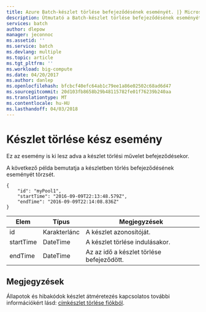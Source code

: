 ```yaml
---
title: Azure Batch-készlet törlése befejeződésének eseményét. |} Microsoft Docs
description: Útmutató a Batch-készlet törlése befejeződésének eseményét.
services: batch
author: dlepow
manager: jeconnoc
ms.assetid: ''
ms.service: batch
ms.devlang: multiple
ms.topic: article
ms.tgt_pltfrm: ''
ms.workload: big-compute
ms.date: 04/20/2017
ms.author: danlep
ms.openlocfilehash: bfcbcf40efc64ab1c79ee1a86e02502c68ad6d47
ms.sourcegitcommit: 20d103fb8658b29b48115782fe01f76239b240aa
ms.translationtype: MT
ms.contentlocale: hu-HU
ms.lasthandoff: 04/03/2018
---
```

# <a name="pool-delete-complete-event"></a>Készlet törlése kész esemény

 Ez az esemény is ki lesz adva a készlet törlési művelet befejeződésekor.

 A következő példa bemutatja a készletben törlés befejeződésének eseményét törzsét.

```
{
    "id": "myPool1",
    "startTime": "2016-09-09T22:13:48.579Z",
    "endTime": "2016-09-09T22:14:08.836Z"
}
```

|Elem|Típus|Megjegyzések|
|-------------|----------|-----------|
|id|Karakterlánc|A készlet azonosítóját.|
|startTime|DateTime|A készlet törlése indulásakor.|
|endTime|DateTime|Az az idő a készlet törlése befejeződött.|

## <a name="remarks"></a>Megjegyzések
Állapotok és hibakódok készlet átméretezés kapcsolatos további információkért lásd: [címkészlet törlése fiókból](https://docs.microsoft.com/rest/api/batchservice/delete-a-pool-from-an-account).
